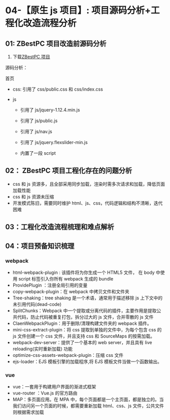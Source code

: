 # 04-【原生 js 项目】: 项目源码分析+工程化改造流程分析

## 01: ZBestPC 项目改造前源码分析

1. 下载[ZBestPC 项目](https://github.com/NewCoder798/ZBestPC)

源码分析：

首页

- css: 引用了 css/public.css 和 css/index.css

- js

  - 引用了 js/jquery-1.12.4.min.js

  - 引用了 js/public.js

  - 引用了 js/nav.js

  - 引用了 js/jquery.flexslider-min.js

  - 内置了一段 script

## 02： ZBestPC 项目工程化存在的问题分析

- css 和 js 资源多，且全部采用同步加载，渲染时需多次请求和加载，降低页面加载性能
- css 和 js 资源未压缩
- 开发模式陈旧，需要同时维护 html、js、css，代码逻辑和结构不清晰，迭代困难

## 03：工程化改造流程梳理和难点解析

## 04：项目预备知识梳理

### **webpack**

- html-webpack-plugin : 该插件将为你生成一个 HTML5 文件， 在 body 中使用 script 标签引入你所有 webpack 生成的 bundle
- ProvidePlugin ：注册全局引用的变量
- copy-webpack-plugin：在 webpack 中拷贝文件和文件夹
- Tree-shaking：tree shaking 是一个术语，通常用于描述移除 js 上下文中的未引用代码(dead-code)
- SplitChunks：Webpack 中一个提取或分离代码的插件，主要作用是提取公共代码，防止代码被重复打包，拆分过大的 js 文件，合并零散的 js 文件
- ClaenWebpackPlugin：用于删除/清理构建文件夹的 webpack 插件。
- mini-css-extract-plugin：将 css 提取到单独的文件中，为每个包含 css 的 js 文件创建一个 css 文件，并且支持 css 和 SourceMaps 的按需加载。
- webpack-dev-server：提供了一个基本的 web server，并且具有 live reloading(实时重新加载) 功能
- optimize-css-assets-webpack-plugin：压缩 css 文件
- ejs-loader：EJS 模板引擎的加载程序,将 EJS 模板文件当做一个函数输出。

### vue

- vue：一套用于构建用户界面的渐进式框架
- vue-router ：Vue.js 的官方路由
- MAP：多页面应用。在 MPA 中，每个页面都是一个主页面，都是独立的。当我们访问另一个页面的时候，都需要重新加载 html、css、js 文件，公共文件则根据需求加载
